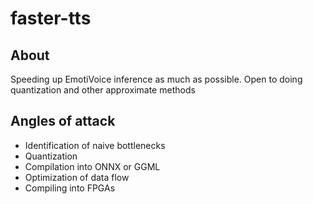 # faster-tts

## About
Speeding up EmotiVoice inference as much as possible.
Open to doing quantization and other approximate methods

## Angles of attack
- Identification of naive bottlenecks
- Quantization
- Compilation into ONNX or GGML
- Optimization of data flow
- Compiling into FPGAs

